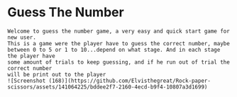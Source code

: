 # Guess The Number
    Welcome to guess the number game, a very easy and quick start game for new user.
    This is a game were the player have to guess the correct number, maybe 
    between 0 to 5 or 1 to 10...depend on what stage. And in each stage the player have 
    some amount of trials to keep guessing, and if he run out of trial the correct number
    will be print out to the player
    ![Screenshot (168)](https://github.com/Elvisthegreat/Rock-paper-scissors/assets/141064225/bddee2f7-2160-4ecd-b9f4-10807a3d1699)
